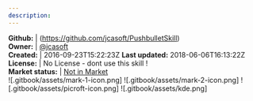 ```yaml
---
description: 
---
```





**Github:** | (https://github.com/jcasoft/PushbulletSkill)  
**Owner:** | [@jcasoft](https://github.com/jcasoft)  
**Created:** | 2016-09-23T15:22:23Z  **Last updated:** 2018-06-06T16:13:22Z  
**License:** | No License - dont use this skill !  
**Market status:** | [Not in Market](https://market.mycroft.ai/skill/)  
 ![.gitbook/assets/mark-1-icon.png]  ![.gitbook/assets/mark-2-icon.png]  ![.gitbook/assets/picroft-icon.png]  ![.gitbook/assets/kde.png]  
